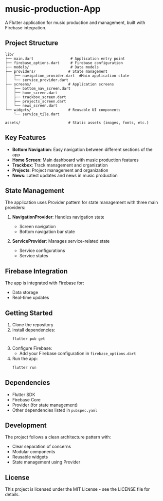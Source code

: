 # music-production-App

A Flutter application for music production and management, built with Firebase integration.

## Project Structure

```
lib/
├── main.dart                 # Application entry point
├── firebase_options.dart     # Firebase configuration
├── models/                   # Data models
├── providers/               # State management 
│   ├── navigation_provider.dart  #Main application state
│   └── service_provider.dart
├── screens/                 # Application screens
│   ├── bottom_nav_screen.dart
│   ├── home_screen.dart
│   ├── trackbox_screen.dart
│   ├── projects_screen.dart
│   └── news_screen.dart
└── widgets/                 # Reusable UI components
    └── service_tile.dart

assets/                      # Static assets (images, fonts, etc.)
```

## Key Features

- **Bottom Navigation**: Easy navigation between different sections of the app
- **Home Screen**: Main dashboard with music production features
- **Trackbox**: Track management and organization
- **Projects**: Project management and organization
- **News**: Latest updates and news in music production

## State Management

The application uses Provider pattern for state management with three main providers:


1. **NavigationProvider**: Handles navigation state
   - Screen navigation
   - Bottom navigation bar state

2. **ServiceProvider**: Manages service-related state
   - Service configurations
   - Service states

## Firebase Integration

The app is integrated with Firebase for:
- Data storage
- Real-time updates

## Getting Started

1. Clone the repository
2. Install dependencies:
   ```bash
   flutter pub get
   ```
3. Configure Firebase:
   - Add your Firebase configuration in `firebase_options.dart`
4. Run the app:
   ```bash
   flutter run
   ```

## Dependencies

- Flutter SDK
- Firebase Core
- Provider (for state management)
- Other dependencies listed in `pubspec.yaml`

## Development

The project follows a clean architecture pattern with:
- Clear separation of concerns
- Modular components
- Reusable widgets
- State management using Provider

## License

This project is licensed under the MIT License - see the LICENSE file for details.
